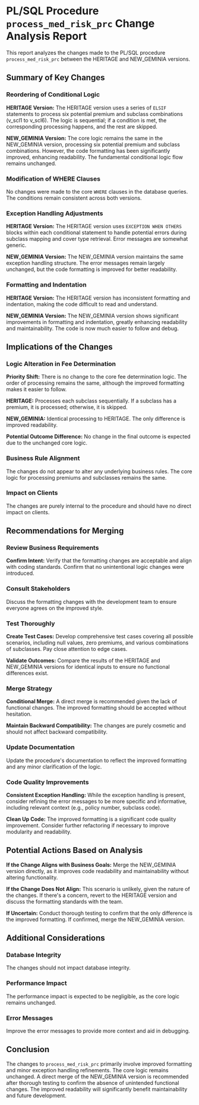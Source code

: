 # PL/SQL Procedure `process_med_risk_prc` Change Analysis Report

This report analyzes the changes made to the PL/SQL procedure `process_med_risk_prc` between the HERITAGE and NEW_GEMINIA versions.

## Summary of Key Changes

### Reordering of Conditional Logic

**HERITAGE Version:** The HERITAGE version uses a series of `ELSIF` statements to process six potential premium and subclass combinations (v_scl1 to v_scl6).  The logic is sequential; if a condition is met, the corresponding processing happens, and the rest are skipped.

**NEW_GEMINIA Version:** The core logic remains the same in the NEW_GEMINIA version, processing six potential premium and subclass combinations. However, the code formatting has been significantly improved, enhancing readability.  The fundamental conditional logic flow remains unchanged.

### Modification of WHERE Clauses

No changes were made to the core `WHERE` clauses in the database queries.  The conditions remain consistent across both versions.

### Exception Handling Adjustments

**HERITAGE Version:** The HERITAGE version uses `EXCEPTION WHEN OTHERS` blocks within each conditional statement to handle potential errors during subclass mapping and cover type retrieval.  Error messages are somewhat generic.

**NEW_GEMINIA Version:** The NEW_GEMINIA version maintains the same exception handling structure.  The error messages remain largely unchanged, but the code formatting is improved for better readability.

### Formatting and Indentation

**HERITAGE Version:** The HERITAGE version has inconsistent formatting and indentation, making the code difficult to read and understand.

**NEW_GEMINIA Version:** The NEW_GEMINIA version shows significant improvements in formatting and indentation, greatly enhancing readability and maintainability.  The code is now much easier to follow and debug.


## Implications of the Changes

### Logic Alteration in Fee Determination

**Priority Shift:**  There is no change to the core fee determination logic.  The order of processing remains the same, although the improved formatting makes it easier to follow.

**HERITAGE:** Processes each subclass sequentially. If a subclass has a premium, it is processed; otherwise, it is skipped.

**NEW_GEMINIA:**  Identical processing to HERITAGE.  The only difference is improved readability.

**Potential Outcome Difference:** No change in the final outcome is expected due to the unchanged core logic.


### Business Rule Alignment

The changes do not appear to alter any underlying business rules. The core logic for processing premiums and subclasses remains the same.


### Impact on Clients

The changes are purely internal to the procedure and should have no direct impact on clients.


## Recommendations for Merging

### Review Business Requirements

**Confirm Intent:** Verify that the formatting changes are acceptable and align with coding standards.  Confirm that no unintentional logic changes were introduced.

### Consult Stakeholders

Discuss the formatting changes with the development team to ensure everyone agrees on the improved style.

### Test Thoroughly

**Create Test Cases:** Develop comprehensive test cases covering all possible scenarios, including null values, zero premiums, and various combinations of subclasses.  Pay close attention to edge cases.

**Validate Outcomes:**  Compare the results of the HERITAGE and NEW_GEMINIA versions for identical inputs to ensure no functional differences exist.

### Merge Strategy

**Conditional Merge:**  A direct merge is recommended given the lack of functional changes.  The improved formatting should be accepted without hesitation.

**Maintain Backward Compatibility:**  The changes are purely cosmetic and should not affect backward compatibility.

### Update Documentation

Update the procedure's documentation to reflect the improved formatting and any minor clarification of the logic.

### Code Quality Improvements

**Consistent Exception Handling:** While the exception handling is present, consider refining the error messages to be more specific and informative, including relevant context (e.g., policy number, subclass code).

**Clean Up Code:** The improved formatting is a significant code quality improvement.  Consider further refactoring if necessary to improve modularity and readability.


## Potential Actions Based on Analysis

**If the Change Aligns with Business Goals:** Merge the NEW_GEMINIA version directly, as it improves code readability and maintainability without altering functionality.

**If the Change Does Not Align:**  This scenario is unlikely, given the nature of the changes.  If there's a concern, revert to the HERITAGE version and discuss the formatting standards with the team.

**If Uncertain:** Conduct thorough testing to confirm that the only difference is the improved formatting. If confirmed, merge the NEW_GEMINIA version.


## Additional Considerations

### Database Integrity

The changes should not impact database integrity.

### Performance Impact

The performance impact is expected to be negligible, as the core logic remains unchanged.

### Error Messages

Improve the error messages to provide more context and aid in debugging.


## Conclusion

The changes to `process_med_risk_prc` primarily involve improved formatting and minor exception handling refinements.  The core logic remains unchanged.  A direct merge of the NEW_GEMINIA version is recommended after thorough testing to confirm the absence of unintended functional changes.  The improved readability will significantly benefit maintainability and future development.
